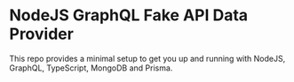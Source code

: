 # NodeJS GraphQL Fake API Data Provider

This repo provides a minimal setup to get you up and running with NodeJS, GraphQL, TypeScript, MongoDB and Prisma.
